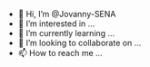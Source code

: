 - 👋 Hi, I’m @Jovanny-SENA
- 👀 I’m interested in ...
- 🌱 I’m currently learning ...
- 💞️ I’m looking to collaborate on ...
- 📫 How to reach me ...

<!---
Jovanny-SENA/Jovanny-SENA is a ✨ special ✨ repository because its `README.md` (this file) appears on your GitHub profile.
You can click the Preview link to take a look at your changes.
--->
